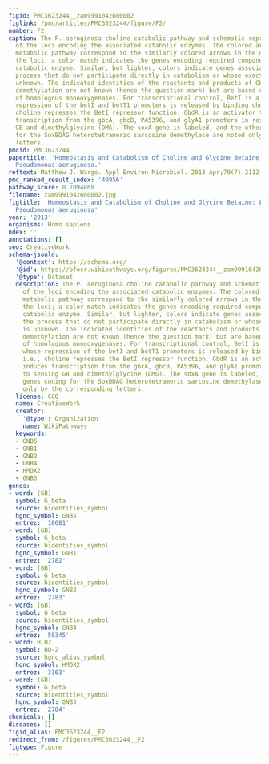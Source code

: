 ```yaml
---
figid: PMC3623244__zam9991042600002
figlink: /pmc/articles/PMC3623244/figure/F2/
number: F2
caption: The P. aeruginosa choline catabolic pathway and schematic representation
  of the loci encoding the associated catabolic enzymes. The colored arrows in the
  metabolic pathway correspond to the similarly colored arrows in the diagrams of
  the loci; a color match indicates the genes encoding required components of the
  catabolic enzyme. Similar, but lighter, colors indicate genes associated with the
  process that do not participate directly in catabolism or whose exact function is
  unknown. The indicated identities of the reactants and products of GbcAB-dependent
  demethylation are not known (hence the question mark) but are based on predictions
  of homologous monooxygenases. For transcriptional control, BetI is a repressor whose
  repression of the betI and betT1 promoters is released by binding choline; i.e.,
  choline represses the BetI repressor function. GbdR is an activator that induces
  transcription from the gbcA, gbcB, PA5396, and glyA1 promoters in response to sensing
  GB and dimethylglycine (DMG). The soxA gene is labeled, and the other genes coding
  for the SoxBDAG heterotetrameric sarcosine demethylase are noted only by the corresponding
  letters.
pmcid: PMC3623244
papertitle: 'Homeostasis and Catabolism of Choline and Glycine Betaine: Lessons from
  Pseudomonas aeruginosa.'
reftext: Matthew J. Wargo. Appl Environ Microbiol. 2013 Apr;79(7):2112-2120.
pmc_ranked_result_index: '40956'
pathway_score: 0.7094868
filename: zam9991042600002.jpg
figtitle: 'Homeostasis and Catabolism of Choline and Glycine Betaine: Lessons from
  Pseudomonas aeruginosa'
year: '2013'
organisms: Homo sapiens
ndex: ''
annotations: []
seo: CreativeWork
schema-jsonld:
  '@context': https://schema.org/
  '@id': https://pfocr.wikipathways.org/figures/PMC3623244__zam9991042600002.html
  '@type': Dataset
  description: The P. aeruginosa choline catabolic pathway and schematic representation
    of the loci encoding the associated catabolic enzymes. The colored arrows in the
    metabolic pathway correspond to the similarly colored arrows in the diagrams of
    the loci; a color match indicates the genes encoding required components of the
    catabolic enzyme. Similar, but lighter, colors indicate genes associated with
    the process that do not participate directly in catabolism or whose exact function
    is unknown. The indicated identities of the reactants and products of GbcAB-dependent
    demethylation are not known (hence the question mark) but are based on predictions
    of homologous monooxygenases. For transcriptional control, BetI is a repressor
    whose repression of the betI and betT1 promoters is released by binding choline;
    i.e., choline represses the BetI repressor function. GbdR is an activator that
    induces transcription from the gbcA, gbcB, PA5396, and glyA1 promoters in response
    to sensing GB and dimethylglycine (DMG). The soxA gene is labeled, and the other
    genes coding for the SoxBDAG heterotetrameric sarcosine demethylase are noted
    only by the corresponding letters.
  license: CC0
  name: CreativeWork
  creator:
    '@type': Organization
    name: WikiPathways
  keywords:
  - GNB5
  - GNB1
  - GNB2
  - GNB4
  - HMOX2
  - GNB3
genes:
- word: (GB)
  symbol: G_beta
  source: bioentities_symbol
  hgnc_symbol: GNB5
  entrez: '10681'
- word: (GB)
  symbol: G_beta
  source: bioentities_symbol
  hgnc_symbol: GNB1
  entrez: '2782'
- word: (GB)
  symbol: G_beta
  source: bioentities_symbol
  hgnc_symbol: GNB2
  entrez: '2783'
- word: (GB)
  symbol: G_beta
  source: bioentities_symbol
  hgnc_symbol: GNB4
  entrez: '59345'
- word: H,O2
  symbol: HO-2
  source: hgnc_alias_symbol
  hgnc_symbol: HMOX2
  entrez: '3163'
- word: (GB)
  symbol: G_beta
  source: bioentities_symbol
  hgnc_symbol: GNB3
  entrez: '2784'
chemicals: []
diseases: []
figid_alias: PMC3623244__F2
redirect_from: /figures/PMC3623244__F2
figtype: Figure
---
```

